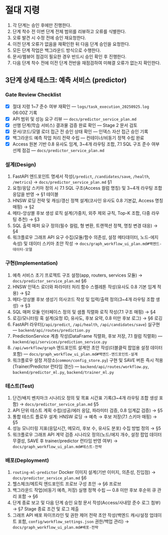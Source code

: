 # 절대 지령
1. 각 단계는 승인 후에만 진행한다.
2. 단계 착수 전 이번 단계 전체 범위를 리뷰하고 오류를 식별한다.
3. 오류 발견 시 수정 전에 승인 재요청한다.
4. 이전 단계 오류가 없음을 재확인한 뒤 다음 단계 승인을 요청한다.
5. 모든 단계 작업은 백그라운드 방식으로 수행한다.
6. 문서/웹뷰어 점검이 필요한 경우 반드시 승인 확인 후 진행한다.
7. 다음 단계 착수 전에 이전 단계 전반을 재점검하여 미해결 오류가 없는지 확인한다.

## 3단계 상세 태스크: 예측 서비스 (predictor)

### Gate Review Checklist
- [x] 절대 지령 1~7 준수 여부 재확인 — `logs/task_execution_20250925.log` 06:00Z 기록
- [x] API 범위 및 성능 요구 리뷰 — `docs/predictor_service_plan.md`
- [x] 선행 단계(학습 서비스) 결과물 검증 완료 확인 — Stage 2 문서 검토
- [x] 문서/코드/모델 로더 접근 전 승인 상태 확인 — 인덱스 자산 접근 승인 기록
- [x] 백그라운드 예측 작업 처리 전략 수립 — 컨테이너/비동기 정책 수립 완료
- [x] Access 원본 기반 0.8 유사도 임계, 3~4개 라우팅 조합, 7.1 SQL 구조 준수 여부 선제 점검 — `docs/predictor_service_plan.md`

### 설계(Design)
1. FastAPI 엔드포인트 명세서 작성(`/predict`, `/candidates/save`, `/health`, `/metrics`) → `docs/predictor_service_plan.md` §1
2. 요청/응답 스키마 정의 시 7.1 SQL 구조(Access 컬럼 명칭) 및 3~4개 라우팅 조합 응답을 반영 → §1 테이블
3. HNSW 로딩 전략 및 캐싱/갱신 정책 설계(코사인 유사도 0.8 기본값, Access 명칭 매핑) → §2
4. 메타-앙상블 후보 생성 로직 설계(가중치, 외주 제외 규칙, Top-K 조합, 다중 라우팅 추천) → §3
5. SQL 출력 매퍼 요구 정의(필수 컬럼, 형 변환, 트랜잭션 정책, 명칭 변경 대응) → §4
6. 워크플로우 그래프 API 요구 수집(모듈/함수 의존성, 설정 메타데이터, 노드-에지 속성) 및 데이터 스키마 초안 작성 → `docs/graph_workflow_ui_plan.md#백엔드-데이터-모델`

### 구현(Implementation)
1. 예측 서비스 초기 프로젝트 구조 설정(app, routers, services 모듈) → `docs/predictor_service_plan.md` §6
2. HNSW 인덱스 로더와 파라미터 처리 함수 스켈레톤 작성(유사도 0.8 기본 임계 적용) → §2
3. 메타-앙상블 후보 생성기 의사코드 작성 및 입력/출력 정의(3~4개 라우팅 조합 생성) → §3
4. SQL 매퍼 모듈 인터페이스 정의 및 샘플 직렬화 로직 작성(7.1 구조 매핑) → §4
5. 로깅/모니터링 훅 설계(요청 ID, 유사도, 후보 요약, 0.8 미만 후보 로그) → §6 로깅
6. FastAPI 라우터(`/api/predict`, `/api/health`, `/api/candidates/save`) 실구현 — `backend/api/routes/prediction.py`
7. PredictionService 계층 작성(DataFrame 직렬화, 후보 저장, 7.1 컬럼 직렬화) — `backend/api/services/prediction_service.py`
8. `/api/workflow/graph` 엔드포인트 설계안 초안 작성(더블클릭 팝업용 설정 데이터 포함) — `docs/graph_workflow_ui_plan.md#백엔드-엔드포인트-설계`
9. 워크플로우 설정 저장소(`common/config_store.py`) 구현 및 SAVE 버튼 즉시 적용(Trainer/Predictor 런타임 갱신) — `backend/api/routes/workflow.py`, `backend/predictor_ml.py`, `backend/trainer_ml.py`

### 테스트(Test)
1. 단건/배치 벤치마크 시나리오 정의 및 목표 시간표 기록(3~4개 라우팅 조합 생성 포함) → `docs/predictor_service_plan.md` §5
2. API 단위 테스트 계획 수립(성공/에러 응답, 파라미터 검증, 0.8 임계값 검증) → §5
3. 통합 테스트 플로우 설계: HNSW 로딩 → 예측 → 후보 저장(7.1 스키마 매핑) → §5
4. 성능 모니터링 지표(응답시간, 메모리, 후보 수, 유사도 분포) 수집 방법 정의 → §5
5. 워크플로우 그래프 API 계약 검증 시나리오 정의(노드/에지 개수, 설정 팝업 데이터 무결성, SAVE 후 trainer/predictor 런타임 반영 여부) → `docs/graph_workflow_ui_plan.md#테스트-전략`

### 배포(Deployment)
1. `routing-ml-predictor` Docker 이미지 설계(기반 이미지, 의존성, 진입점) → `docs/predictor_service_plan.md` §6
2. 헬스체크/메트릭 엔드포인트 프로브 구성 초안 → §6 프로브
3. 백그라운드 작업(비동기 예측, 저장) 실행 정책 수립 — 0.8 미만 후보 후순위 큐 관리 포함 → §6
4. 단계 종료 보고 및 다음 단계 승인 요청 문서 작성(Access/사내망 준수 로그 첨부) → §7 Stage 종료 조건 및 로그 제출
5. 그래프 API 배포 파이프라인 및 권한 제어 전략 초안 작성(백엔드 캐시/설정 업데이트 포함, `config/workflow_settings.json` 권한/백업 관리) → `docs/graph_workflow_ui_plan.md#배포-전략`
